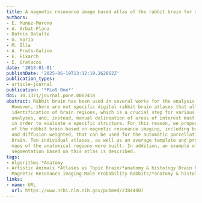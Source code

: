 ```yaml
---
title: A magnetic resonance image based atlas of the rabbit brain for automatic parcellation
authors:
- E. Munoz-Moreno
- A. Arbat-Plana
- Dafnis Batalle
- G. Soria
- M. Illa
- A. Prats-Galino
- E. Eixarch
- E. Gratacos
date: '2013-01-01'
publishDate: '2025-06-19T13:12:19.262862Z'
publication_types:
- article-journal
publication: '*PLoS One*'
doi: 10.1371/journal.pone.0067418
abstract: Rabbit brain has been used in several works for the analysis of neurodevelopment.
  However, there are not specific digital rabbit brain atlases that allow an automatic
  identification of brain regions, which is a crucial step for various neuroimage
  analyses, and, instead, manual delineation of areas of interest must be performed
  in order to evaluate a specific structure. For this reason, we propose an atlas
  of the rabbit brain based on magnetic resonance imaging, including both structural
  and diffusion weighted, that can be used for the automatic parcellation of the rabbit
  brain. Ten individual atlases, as well as an average template and probabilistic
  maps of the anatomical regions were built. In addition, an example of automatic
  segmentation based on this atlas is described.
tags:
- Algorithms *Anatomy
- Artistic Animals *Atlases as Topic Brain/*anatomy & histology Brain Mapping Female
  Magnetic Resonance Imaging Male Probability Rabbits/*anatomy & histology
links:
- name: URL
  url: https://www.ncbi.nlm.nih.gov/pubmed/23844007
---
```


